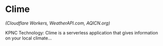 
# Clime

*(Cloudflare Workers, WeatherAPI.com, AQICN.org)*

KPNC Technology: Clime is a serverless application that gives information on your local climate...
